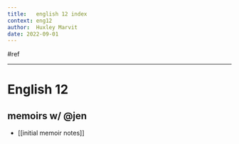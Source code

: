 ```yaml
---
title:   english 12 index
context: eng12
author:  Huxley Marvit
date: 2022-09-01
---
```


#ref

***

# English 12
## memoirs w/ @jen

- [[initial memoir notes]]